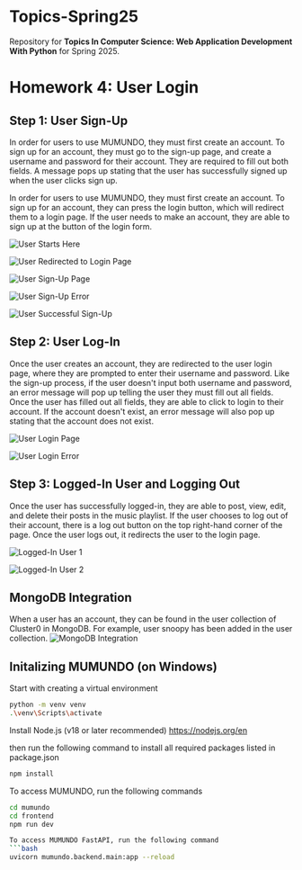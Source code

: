 # Topics-Spring25
Repository for **Topics In Computer Science: Web Application Development With Python** for Spring 2025.

# **Homework 4: User Login**

## **Step 1: User Sign-Up**
In order for users to use MUMUNDO, they must first create an account. To sign up for an account, they must go to the sign-up page, and create a username and password for their account. They are required to fill out both fields. A message pops up stating that the user has successfully signed up when the user clicks sign up.

In order for users to use MUMUNDO, they must first create an account. To sign up for an account, they can press the login button, which will redirect them to a login page. If the user needs to make an account, they are able to sign up at the button of the login form.

![User Starts Here](https://github.com/mescobarbrenes/Topics-Spring25/blob/main/images_hw4/hw4_start.png?raw=true)

![User Redirected to Login Page](https://github.com/mescobarbrenes/Topics-Spring25/blob/main/images_hw4/hw4_redirected_1.png?raw=true)

![User Sign-Up Page](https://github.com/mescobarbrenes/Topics-Spring25/blob/main/images_hw4/hw4_signup_1.png?raw=true)

![User Sign-Up Error](https://github.com/mescobarbrenes/Topics-Spring25/blob/main/images_hw4/hw4_signup_2.png?raw=true)

![User Successful Sign-Up](https://github.com/mescobarbrenes/Topics-Spring25/blob/main/images_hw4/hw4_signup_3.png?raw=true)

## **Step 2: User Log-In**
Once the user creates an account, they are redirected to the user login page, where they are prompted to enter their username and password. Like the sign-up process, if the user doesn't input both username and password, an error message will pop up telling the user they must fill out all fields. Once the user has filled out all fields, they are able to click to login to their account. If the account doesn't exist, an error message will also pop up stating that the account does not exist.

![User Login Page](https://github.com/mescobarbrenes/Topics-Spring25/blob/main/images_hw4/hw4_login_1.png?raw=true)

![User Login Error](https://github.com/mescobarbrenes/Topics-Spring25/blob/main/images_hw4/hw4_login_2.png?raw=true)

## **Step 3: Logged-In User and Logging Out**
Once the user has successfully logged-in, they are able to post, view, edit, and delete their posts in the music playlist. If the user chooses to log out of their account, there is a log out button on the top right-hand corner of the page. Once the user logs out, it redirects the user to the login page.

![Logged-In User 1](https://github.com/mescobarbrenes/Topics-Spring25/blob/main/images_hw4/hw4_loggedin_1.png?raw=true)

![Logged-In User 2](https://github.com/mescobarbrenes/Topics-Spring25/blob/main/images_hw4/hw4_loggedin_2.png?raw=true)

## **MongoDB Integration**
When a user has an account, they can be found in the user collection of Cluster0 in MongoDB. For example, user snoopy has been added in the user collection.
![MongoDB Integration](https://github.com/mescobarbrenes/Topics-Spring25/blob/main/images_hw4/hw4_mongodb.png?raw=true)

## **Initalizing MUMUNDO (on Windows)**
Start with creating a virtual environment

```bash
python -m venv venv
.\venv\Scripts\activate
```

Install Node.js (v18 or later recommended)
https://nodejs.org/en

then run the following command to install all required packages listed in package.json

```bash
npm install
```

To access MUMUNDO, run the following commands
```bash
cd mumundo
cd frontend
npm run dev

To access MUMUNDO FastAPI, run the following command
```bash
uvicorn mumundo.backend.main:app --reload
```
